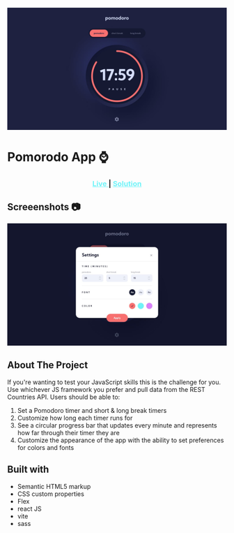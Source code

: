 ![Pomorodo App](./src/assets/design/desktop.jpg)

<h1 >Pomorodo App ⌚</h1>

<div align="center">
  <h3>
    <a href="https://pomorodo-app.vercel.app/" color="white" style="color: #70f3f8">
      Live
    </a>
    <span> | </span>
    <a href="https://github.com/devllopeadam/pomorodo-app" style="color: #70f3f8">
      Solution
    </a>
  </h3>
</div>

## Screeenshots 📷

![screenshot](.//src/assets/design/settings.jpg)

## About The Project

If you're wanting to test your JavaScript skills this is the challenge for you. Use whichever JS framework you prefer and pull data from the REST Countries API.
Users should be able to:

1. Set a Pomodoro timer and short & long break timers
2. Customize how long each timer runs for
3. See a circular progress bar that updates every minute and represents how far through their timer they are
4. Customize the appearance of the app with the ability to set preferences for colors and fonts

## Built with

- Semantic HTML5 markup
- CSS custom properties
- Flex
- react JS
- vite
- sass
